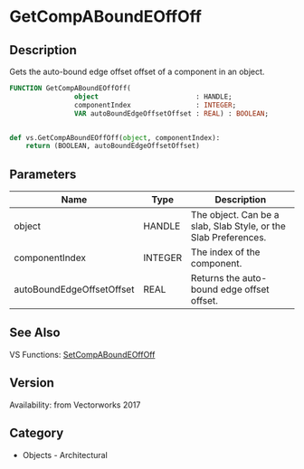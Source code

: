 # GetCompABoundEOffOff

## Description
Gets the auto-bound edge offset offset of a component in an object.

```pascal
FUNCTION GetCompABoundEOffOff(
				object                        : HANDLE;
				componentIndex                : INTEGER;
				VAR autoBoundEdgeOffsetOffset : REAL) : BOOLEAN;
```

```python

def vs.GetCompABoundEOffOff(object, componentIndex):
    return (BOOLEAN, autoBoundEdgeOffsetOffset)
```

## Parameters
|Name|Type|Description|
|---|---|---|
|object|HANDLE|The object. Can be a  slab, Slab Style, or the Slab Preferences.|
|componentIndex|INTEGER|The index of the component.|
|autoBoundEdgeOffsetOffset|REAL|Returns the auto-bound edge offset offset.|

## See Also
VS Functions:
[SetCompABoundEOffOff](SetCompABoundEOffOff.md)

## Version
Availability: from Vectorworks 2017
## Category
* Objects - Architectural


